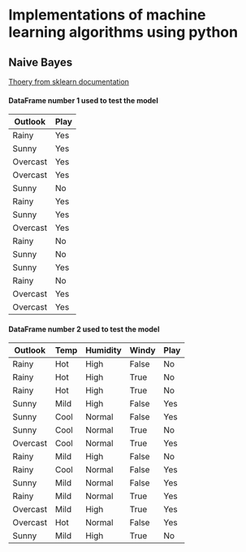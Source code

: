 # Implementations of machine learning algorithms using python

## Naive Bayes

[Thoery from sklearn documentation](https://scikit-learn.org/stable/modules/naive_bayes.html)


#### DataFrame number 1 used to test the model
| Outlook  | Play |                     
| ------------- | ------------- |
| Rainy  | Yes  |
| Sunny  | Yes  |
| Overcast  | Yes  |
| Overcast  | Yes  |
| Sunny  | No  |
| Rainy  | Yes  |
| Sunny  | Yes  |
| Overcast  | Yes  |
| Rainy  | No  |
| Sunny  | No  |
| Sunny  | Yes  |
| Rainy  | No  |
| Overcast  | Yes  |
| Overcast  | Yes  |

#### DataFrame number 2 used to test the model
| Outlook  | Temp | Humidity | Windy | Play |                     
| ------------- | ------------- | ------------- | ------------- | ------------- |
| Rainy	 |Hot	|High	  |False |	No  |
| Rainy  |	Hot	|High	  | True |	No  |
| Rainy	 |Hot	|High	  |  True|	No  |
| Sunny	 |Mild	|High	  | False|	Yes |
|	Sunny| 	Cool|	Normal|	False|	Yes |
|	Sunny|	Cool|	Normal|	True |	No  |
|Overcast|	Cool|	Normal|	True |	Yes |
|	Rainy|	Mild|	High  |	False|	No  |
|	Rainy|	Cool|	Normal|	False|	Yes |
|	Sunny|	Mild|	Normal|	False|	Yes |
|	Rainy|	Mild|	Normal|	True |	Yes |
|Overcast|	Mild|	High  |	True |	Yes |
|Overcast|	Hot	|Normal  |	False|	Yes |
|	Sunny|	Mild|	High  |	True |	No  |
